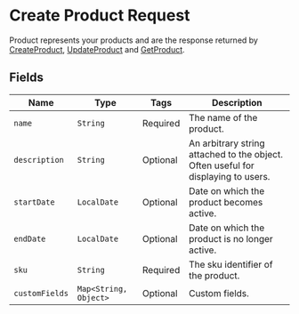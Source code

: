 
# Create Product Request

Product represents your products and are the response returned by [CreateProduct](/doc/product-api.md#create-product), [UpdateProduct](/doc/product-api.md#update-product) and [GetProduct](/doc/product-api.md#get-product).


## Fields

| Name | Type | Tags | Description |
|  --- | --- | --- | --- | 
| `name` | `String` | Required | The name of the product. | 
| `description` | `String` | Optional | An arbitrary string attached to the object. Often useful for displaying to users. | 
| `startDate` | `LocalDate` | Optional | Date on which the product becomes active. | 
| `endDate` | `LocalDate` | Optional | Date on which the product is no longer active. | 
| `sku` | `String` | Required | The sku identifier of the product. | 
| `customFields` | `Map<String, Object>` | Optional | Custom fields. | 
